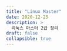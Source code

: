 ```yaml
---
title: "Linux Master"
date: 2020-12-25
description: >
  리눅스 마스터 2급 정리
draft: false
collapsible: true
---
```

